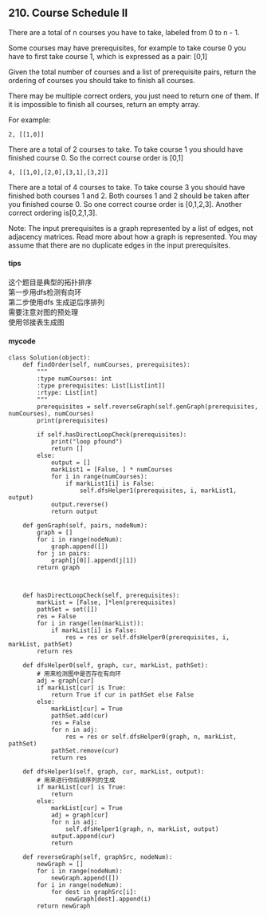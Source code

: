 ## 210. Course Schedule II

There are a total of n courses you have to take, labeled from 0 to n - 1.

Some courses may have prerequisites, for example to take course 0 you have to first take course 1, which is expressed as a pair: [0,1]

Given the total number of courses and a list of prerequisite pairs, return the ordering of courses you should take to finish all courses.

There may be multiple correct orders, you just need to return one of them. If it is impossible to finish all courses, return an empty array.

For example:


```
2, [[1,0]]
```

There are a total of 2 courses to take. To take course 1 you should have finished course 0. So the correct course order is [0,1]


```
4, [[1,0],[2,0],[3,1],[3,2]]
```

There are a total of 4 courses to take. To take course 3 you should have finished both courses 1 and 2. Both courses 1 and 2 should be taken after you finished course 0. So one correct course order is [0,1,2,3]. Another correct ordering is[0,2,1,3].

Note:
The input prerequisites is a graph represented by a list of edges, not adjacency matrices. Read more about how a graph is represented.
You may assume that there are no duplicate edges in the input prerequisites.
#### tips
这个题目是典型的拓扑排序  
第一步用dfs检测有向环  
第二步使用dfs 生成逆后序排列   
需要注意对图的预处理   
使用邻接表生成图   

#### mycode
```
class Solution(object):
    def findOrder(self, numCourses, prerequisites):
        """
        :type numCourses: int
        :type prerequisites: List[List[int]]
        :rtype: List[int]
        """
        prerequisites = self.reverseGraph(self.genGraph(prerequisites, numCourses), numCourses)
        print(prerequisites)

        if self.hasDirectLoopCheck(prerequisites):
            print("loop pfound")
            return []
        else:
            output = []
            markList1 = [False, ] * numCourses
            for i in range(numCourses):
                if markList1[i] is False:
                    self.dfsHelper1(prerequisites, i, markList1, output)
            output.reverse()
            return output

    def genGraph(self, pairs, nodeNum):
        graph = []
        for i in range(nodeNum):
            graph.append([])
        for j in pairs:
            graph[j[0]].append(j[1])
        return graph



    def hasDirectLoopCheck(self, prerequisites):
        markList = [False, ]*len(prerequisites)
        pathSet = set([])
        res = False
        for i in range(len(markList)):
            if markList[i] is False:
                res = res or self.dfsHelper0(prerequisites, i, markList, pathSet)
        return res

    def dfsHelper0(self, graph, cur, markList, pathSet):
        # 用来检测图中是否存在有向环
        adj = graph[cur]
        if markList[cur] is True:
            return True if cur in pathSet else False
        else:
            markList[cur] = True
            pathSet.add(cur)
            res = False
            for n in adj:
                res = res or self.dfsHelper0(graph, n, markList, pathSet)
            pathSet.remove(cur)
            return res

    def dfsHelper1(self, graph, cur, markList, output):
        # 用来进行你后续序列的生成
        if markList[cur] is True:
            return
        else:
            markList[cur] = True
            adj = graph[cur]
            for n in adj:
                self.dfsHelper1(graph, n, markList, output)
            output.append(cur)
            return

    def reverseGraph(self, graphSrc, nodeNum):
        newGraph = []
        for i in range(nodeNum):
            newGraph.append([])
        for i in range(nodeNum):
            for dest in graphSrc[i]:
                newGraph[dest].append(i)
        return newGraph
```
